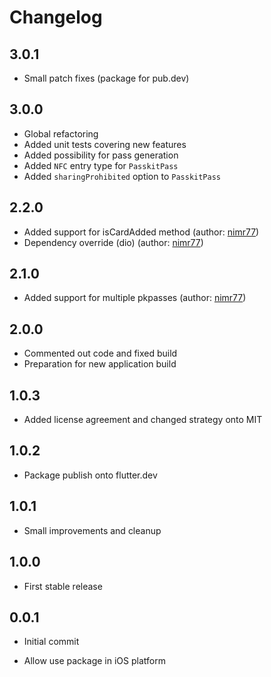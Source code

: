 # Changelog

## 3.0.1

- Small patch fixes (package for pub.dev)

## 3.0.0

- Global refactoring
- Added unit tests covering new features
- Added possibility for pass generation
- Added `NFC` entry type for `PasskitPass`
- Added `sharingProhibited` option to `PasskitPass`

## 2.2.0

- Added support for isCardAdded method (author: [nimr77](https://github.com/WebEferen/flutter_wallet_card/issues?q=is%3Apr+author%3Animr77))
- Dependency override (dio) (author: [nimr77](https://github.com/WebEferen/flutter_wallet_card/issues?q=is%3Apr+author%3Animr77))

## 2.1.0

- Added support for multiple pkpasses (author: [nimr77](https://github.com/WebEferen/flutter_wallet_card/issues?q=is%3Apr+author%3Animr77))

## 2.0.0

- Commented out code and fixed build
- Preparation for new application build

## 1.0.3

- Added license agreement and changed strategy onto MIT

## 1.0.2

- Package publish onto flutter.dev

## 1.0.1

- Small improvements and cleanup

## 1.0.0

- First stable release

## 0.0.1

- Initial commit

- Allow use package in iOS platform
